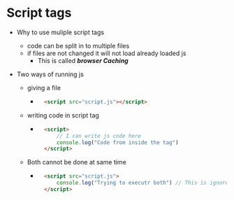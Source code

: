 # Script tags
- Why to use muliple script tags
    - code can be split in to multiple files
    - if files are not changed it will not load already loaded js
        - This is called ***browser Caching***

- Two ways of running js
    - giving a file
        - ```html
            <script src="script.js"></script>
            ```

    - writing code in script tag
        - ```html
            <script>
                // I can write js code here
                console.log("Code from inside the tag")
            </script>
            ```
    - Both cannot be done at same time
        - ```html
            <script src="script.js">
                console.log("Trying to executr both") // This is ignored
            </script>
            ```